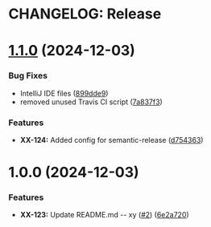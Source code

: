 # CHANGELOG: Release

# [1.1.0](https://github.com/robert7/qt-sandbox/compare/v1.0.0...v1.1.0) (2024-12-03)


### Bug Fixes

* IntelliJ IDE files ([899dde9](https://github.com/robert7/qt-sandbox/commit/899dde98b3f822d70934745b5b5255eafb780a02))
* removed unused Travis CI script ([7a837f3](https://github.com/robert7/qt-sandbox/commit/7a837f3bee6387daed7dbe283490bc4e0e908d87))


### Features

* **XX-124:** Added config for semantic-release ([d754363](https://github.com/robert7/qt-sandbox/commit/d754363bba9c4cbcaea128ad3fa6cfc73b0fc57a))

# 1.0.0 (2024-12-03)


### Features

* **XX-123:** Update README.md -- xy ([#2](https://github.com/robert7/qt-sandbox/issues/2)) ([6e2a720](https://github.com/robert7/qt-sandbox/commit/6e2a720bd56f43cf4531d18abcb27dd96f91ecd4))
